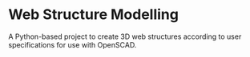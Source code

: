 # Web Structure Modelling

A Python-based project to create 3D web structures according to user specifications for use with OpenSCAD. 
